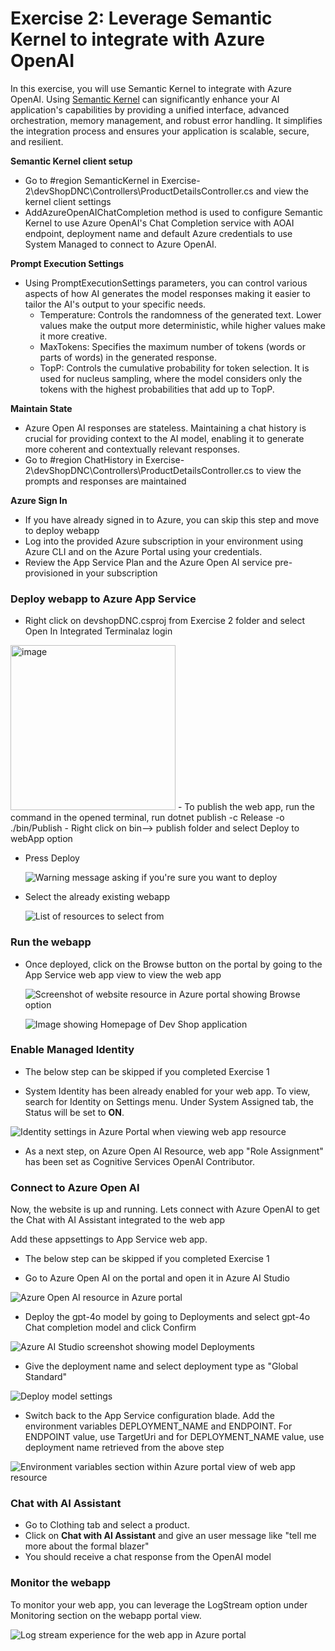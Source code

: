 # Exercise 2: Leverage Semantic Kernel to integrate with Azure OpenAI
In this exercise, you will use Semantic Kernel to integrate with Azure OpenAI. Using [Semantic Kernel](https://learn.microsoft.com/en-us/semantic-kernel/get-started/quick-start-guide?pivots=programming-language-csharp) can significantly enhance your AI application's capabilities by providing a unified interface, advanced orchestration, memory management, and robust error handling. It simplifies the integration process and ensures your application is scalable, secure, and resilient.

**Semantic Kernel client setup**
- Go to #region SemanticKernel in Exercise-2\devShopDNC\Controllers\ProductDetailsController.cs and view the kernel client settings
- AddAzureOpenAIChatCompletion method is used to configure Semantic Kernel to use Azure OpenAI's Chat Completion service with AOAI endpoint, deployment name and default Azure credentials to use System Managed to connect to Azure OpenAI. 

**Prompt Execution Settings**
- Using PromptExecutionSettings parameters, you can control various aspects of how AI generates the model responses making it easier to tailor the AI's output to your specific needs.
    - Temperature: Controls the randomness of the generated text. Lower values make the output more deterministic, while higher values make it more creative.
    - MaxTokens: Specifies the maximum number of tokens (words or parts of words) in the generated response.
    - TopP: Controls the cumulative probability for token selection. It is used for nucleus sampling, where the model considers only the tokens with the highest probabilities that add up to TopP.

**Maintain State**
- Azure Open AI responses are stateless. Maintaining a chat history is crucial for providing context to the AI model, enabling it to generate more coherent and contextually relevant responses.
- Go to #region ChatHistory in Exercise-2\devShopDNC\Controllers\ProductDetailsController.cs to view the prompts and responses are maintained 

**Azure Sign In**
- If you have already signed in to Azure, you can skip this step and move to deploy webapp
- Log into the provided Azure subscription in your environment using Azure CLI and on the Azure Portal using your credentials.
- Review the App Service Plan and the Azure Open AI service pre-provisioned in your subscription

### Deploy webapp to Azure App Service
- Right click on devshopDNC.csproj from Exercise 2 folder and select Open In Integrated Terminalaz login
 <img width="264" alt="image" src="\images\Exercise-1-terminal.png">
- To publish the web app, run the command in the opened terminal, run dotnet publish -c Release -o ./bin/Publish
- Right click on bin--> publish folder and select Deploy to webApp option
  
  
- Press Deploy
  
  ![Warning message asking if you're sure you want to deploy](./images/Exercise-1-deploy.png)

- Select the already existing webapp
  
  ![List of resources to select from](./images/Exercise-1-resource-select.png)
  
### Run the webapp
- Once deployed, click on the Browse button on the portal by going to the App Service web app view to view the web app
  
  ![Screenshot of website resource in Azure portal showing Browse option](./images/Exercise-1-browse-web.png)

  ![Image showing Homepage of Dev Shop application](./images/Exercise-1-webui.png.png)

### Enable Managed Identity

- The below step can be skipped if you completed Exercise 1

- System Identity has been already enabled for your web app. To view, search for Identity on Settings menu. Under System Assigned tab, the Status will be set to **ON**. 

 ![Identity settings in Azure Portal when viewing web app resource](./images/Exercise-1-SMI.png)

- As a next step, on Azure Open AI Resource, web app  "Role Assignment" has been set as Cognitive Services OpenAI Contributor.

### Connect to Azure Open AI

Now, the website is up and running. Lets connect with Azure OpenAI to get the Chat with AI Assistant integrated to the web app 

Add these appsettings to App Service web app.

- The below step can be skipped if you completed Exercise 1

- Go to Azure Open AI on the portal and open it in Azure AI Studio
  
 ![Azure Open AI resource in Azure portal](./images/Exercise-1-openai.png)

- Deploy the gpt-4o model by going to Deployments and select gpt-4o Chat completion model and click Confirm

 ![Azure AI Studio screenshot showing model Deployments](./images/Exercise-1-deploymodel.png)

- Give the deployment name and select deployment type as "Global Standard"

 ![Deploy model settings](./images/Exercise-1-gpt4o.png)

- Switch back to the App Service configuration blade. Add the environment variables DEPLOYMENT_NAME and ENDPOINT. For ENDPOINT value, use TargetUri and for DEPLOYMENT_NAME value, use deployment name retrieved from the above step 

 ![Environment variables section within Azure portal view of web app resource](./images/Exercise-1-envvar.png)

### Chat with AI Assistant
- Go to Clothing tab and select a product. 
- Click on **Chat with AI Assistant** and give an user message like "tell me more about the formal blazer"
- You should receive a chat response from the OpenAI model 

  
### Monitor the webapp
To monitor your web app, you can leverage the LogStream option under Monitoring section on the webapp portal view.

 ![Log stream experience for the web app in Azure portal](./images/Exercise-1-logs.png)
